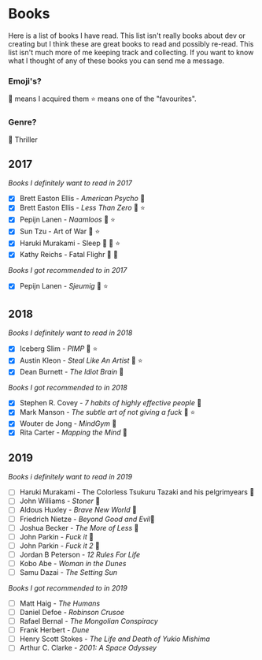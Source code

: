 # Books

Here is a list of books I have read. This list isn't really books about dev or creating but I think these are great books to read and possibly re-read. This list isn't much more of me keeping track and collecting. If you want to know what I thought of any of these books you can send me a message.

### Emoji's?

:closed_book: means I acquired them
:star: means one of the "favourites".

### Genre?

:knife: Thriller

## 2017

_Books I definitely want to read in 2017_

- [x] Brett Easton Ellis - _American Psycho_ :closed_book:
- [x] Brett Easton Ellis - _Less Than Zero_ :closed_book: :star:
- [x] Pepijn Lanen - _Naamloos_ :closed_book: :star:
- [x] Sun Tzu - Art of War :closed_book: :star:
- [x] Haruki Murakami - Sleep :closed_book: :closed_book: :star:
- [x] Kathy Reichs - Fatal Flighr :closed_book: :knife:

_Books I got recommended to in 2017_

- [x] Pepijn Lanen - _Sjeumig_ :closed_book: :star:

## 2018

_Books I definitely want to read in 2018_

- [x] Iceberg Slim - _PIMP_ :closed_book: :star:
- [x] Austin Kleon - _Steal Like An Artist_ :closed_book: :star:
- [x] Dean Burnett - _The Idiot Brain_ :closed_book:

_Books I got recommended to in 2018_

- [x] Stephen R. Covey - _7 habits of highly effective people_ :closed_book:
- [x] Mark Manson - _The subtle art of not giving a fuck_ :closed_book: :star:
- [x] Wouter de Jong - _MindGym_ :closed_book:
- [x] Rita Carter - _Mapping the Mind_ :closed_book:

## 2019

_Books i definitely want to read in 2019_

- [ ] Haruki Murakami - The Colorless Tsukuru Tazaki and his pelgrimyears :closed_book:
- [ ] John Williams - _Stoner_ :closed_book:
- [ ] Aldous Huxley - _Brave New World_ :closed_book:
- [ ] Friedrich Nietze - _Beyond Good and Evil_:closed_book:
- [ ] Joshua Becker - _The More of Less_ :closed_book:
- [ ] John Parkin - _Fuck it_ :closed_book:
- [ ] John Parkin - _Fuck it 2_ :closed_book:
- [ ] Jordan B Peterson - _12 Rules For Life_
- [ ] Kobo Abe - _Woman in the Dunes_
- [ ] Samu Dazai - _The Setting Sun_

_Books I got recommended to in 2019_

- [ ] Matt Haig - _The Humans_
- [ ] Daniel Defoe - _Robinson Crusoe_
- [ ] Rafael Bernal - _The Mongolian Conspiracy_
- [ ] Frank Herbert - _Dune_
- [ ] Henry Scott Stokes - _The Life and Death of Yukio Mishima_
- [ ] Arthur C. Clarke - _2001: A Space Odyssey_
